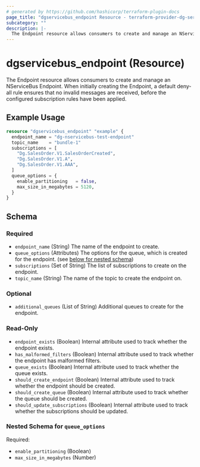 ```yaml
---
# generated by https://github.com/hashicorp/terraform-plugin-docs
page_title: "dgservicebus_endpoint Resource - terraform-provider-dg-servicebus"
subcategory: ""
description: |-
  The Endpoint resource allows consumers to create and manage an NServiceBus Endpoint. When initially creating the Endpoint, a default deny-all rule ensures that no invalid messages are received, before the configured subscription rules have been applied.
---
```


# dgservicebus_endpoint (Resource)

The Endpoint resource allows consumers to create and manage an NServiceBus Endpoint. When initially creating the Endpoint, a default deny-all rule ensures that no invalid messages are received, before the configured subscription rules have been applied.

## Example Usage

```terraform
resource "dgservicebus_endpoint" "example" {
  endpoint_name = "dg-nservicebus-test-endpoint"
  topic_name    = "bundle-1"
  subscriptions = [
    "Dg.SalesOrder.V1.SalesOrderCreated",
    "Dg.SalesOrder.V1.A",
    "Dg.SalesOrder.V1.AAA",
  ]
  queue_options = {
    enable_partitioning   = false,
    max_size_in_megabytes = 5120,
  }
}
```

<!-- schema generated by tfplugindocs -->
## Schema

### Required

- `endpoint_name` (String) The name of the endpoint to create.
- `queue_options` (Attributes) The options for the queue, which is created for the endpoint. (see [below for nested schema](#nestedatt--queue_options))
- `subscriptions` (Set of String) The list of subscriptions to create on the endpoint.
- `topic_name` (String) The name of the topic to create the endpoint on.

### Optional

- `additional_queues` (List of String) Additional queues to create for the endpoint.

### Read-Only

- `endpoint_exists` (Boolean) Internal attribute used to track whether the endpoint exists.
- `has_malformed_filters` (Boolean) Internal attribute used to track whether the endpoint has malformed filters.
- `queue_exists` (Boolean) Internal attribute used to track whether the queue exists.
- `should_create_endpoint` (Boolean) Internal attribute used to track whether the endpoint should be created.
- `should_create_queue` (Boolean) Internal attribute used to track whether the queue should be created.
- `should_update_subscriptions` (Boolean) Internal attribute used to track whether the subscriptions should be updated.

<a id="nestedatt--queue_options"></a>
### Nested Schema for `queue_options`

Required:

- `enable_partitioning` (Boolean)
- `max_size_in_megabytes` (Number)
